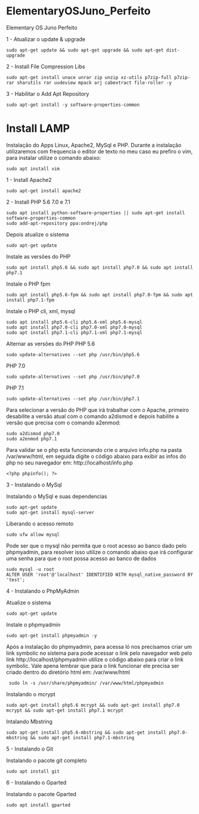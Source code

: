 # ElementaryOSJuno_Perfeito
Elementary OS Juno Perfeito 

1 - Atualizar o update & upgrade
```shell
sudo apt-get update && sudo apt-get upgrade && sudo apt-get dist-upgrade
```

2 - Install File Compression Libs
```shell
sudo apt-get install unace unrar zip unzip xz-utils p7zip-full p7zip-rar sharutils rar uudeview mpack arj cabextract file-roller -y
```

3 - Habilitar o Add Apt Repository
```shell
sudo apt-get install -y software-properties-common
```
# Install LAMP
Instalação do Apps Linux, Apache2, MySql e PHP.
Durante a instalação utilizaremos com frequencia o editor de texto no meu caso eu prefiro o vim, para instalar utilize o comando abaixo:

```shell
sudo apt install vim
```


1 - Install Apache2
```shell
sudo apt-get install apache2
```
2 - Install PHP 5.6 7.0 e 7.1
```shell
sudo apt install python-software-properties || sudo apt-get install software-properties-common
sudo add-apt-repository ppa:ondrej/php
```

Depois atualize o sistema
```shell
sudo apt-get update
```

Instale as versões do PHP
```shell
sudo apt install php5.6 && sudo apt install php7.0 && sudo apt install php7.1
```

Instale o PHP fpm
```shell
sudo apt install php5.6-fpm && sudo apt install php7.0-fpm && sudo apt install php7.1-fpm
```

Instale o PHP cli, xml, mysql
```shell
sudo apt install php5.6-cli php5.6-xml php5.6-mysql
sudo apt install php7.0-cli php7.0-xml php7.0-mysql
sudo apt install php7.1-cli php7.1-xml php7.1-mysql
```

Alternar as versões do PHP
PHP 5.6
```shell
sudo update-alternatives --set php /usr/bin/php5.6
```

PHP 7.0
```shell
sudo update-alternatives --set php /usr/bin/php7.0
```

PHP 7.1
```shell
sudo update-alternatives --set php /usr/bin/php7.1
```

Para selecionar a versão do PHP que irá trabalhar com o Apache, primeiro desabilite a versão atual com o comando a2dismod e depois habilite a versão que precisa com o comando a2enmod:
```shell
sudo a2dismod php7.0
sudo a2enmod php7.1
```

Para validar se o php esta funcionando crie o arquivo info.php na pasta /var/www/html, em seguida digite o código abaixo para exibir as infos do php no seu navegador em: http://localhost/info.php

```shell
<?php phpinfo(); ?>
```

3 - Instalando o MySql 

Instalando o MySql e suas dependencias 
```shell
sudo apt-get update
sudo apt-get install mysql-server
```
Liberando o acesso remoto
```shell
sudo ufw allow mysql
```
Pode ser que o mysql não permita que o root acesso ao banco dado pelo phpmyadmin, para resolver isso utilize o comando abaixo que irá configurar uma senha para que o root possa acesso ao banco de dados 

```shell
sudo mysql -u root
ALTER USER 'root'@'localhost' IDENTIFIED WITH mysql_native_password BY 'test'; 
```
4 - Instalando o PhpMyAdmin

Atualize o sistema 
```shell
sudo apt-get update
```

Instale o phpmyadmin
```shell 
sudo apt-get install phpmyadmin -y
```

Após a instalação do phpmyadmin, para acessa ló nos precisamos criar um link symbolic no sistema para pode acessar o link pelo navegador web pelo link http://localhost/phpmyadmin utilize o código abaixo para criar o link symbolic. Vale apena lembrar que para o link funcionar ele precisa ser criado dentro do diretório html em: /var/www/html

```shell 
 sudo ln -s /usr/share/phpmyadmin/ /var/www/html/phpmyadmin 
```



Instalando o mcrypt
```shell
sudo apt-get install php5.6 mcrypt && sudo apt-get install php7.0 mcrypt && sudo apt-get install php7.1 mcrypt 
```

Intalando Mbstring
```shell
sudo apt-get install php5.6-mbstring && sudo apt-get install php7.0-mbstring && sudo apt-get install php7.1-mbstring 
```

5 - Instalando o Git 

Instalando o pacote git completo
```shell
sudo apt install git
```

6 - Instalando o Gparted

Instalando o pacote Gparted 
```shell
sudo apt install gparted
```

